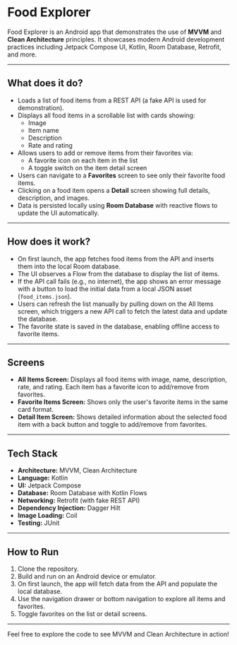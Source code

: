 # Food Explorer

Food Explorer is an Android app that demonstrates the use of **MVVM** and **Clean Architecture** principles. It showcases modern Android development practices including Jetpack Compose UI, Kotlin, Room Database, Retrofit, and more.

---

## What does it do?

- Loads a list of food items from a REST API (a fake API is used for demonstration).
- Displays all food items in a scrollable list with cards showing:
  - Image
  - Item name
  - Description
  - Rate and rating
- Allows users to add or remove items from their favorites via:
  - A favorite icon on each item in the list
  - A toggle switch on the item detail screen
- Users can navigate to a **Favorites** screen to see only their favorite food items.
- Clicking on a food item opens a **Detail** screen showing full details, description, and images.
- Data is persisted locally using **Room Database** with reactive flows to update the UI automatically.

---

## How does it work?

- On first launch, the app fetches food items from the API and inserts them into the local Room database.
- The UI observes a Flow from the database to display the list of items.
- If the API call fails (e.g., no internet), the app shows an error message with a button to load the initial data from a local JSON asset (`food_items.json`).
- Users can refresh the list manually by pulling down on the All Items screen, which triggers a new API call to fetch the latest data and update the database.
- The favorite state is saved in the database, enabling offline access to favorite items.


---

## Screens

- **All Items Screen:** Displays all food items with image, name, description, rate, and rating. Each item has a favorite icon to add/remove from favorites.
- **Favorite Items Screen:** Shows only the user's favorite items in the same card format.
- **Detail Item Screen:** Shows detailed information about the selected food item with a back button and toggle to add/remove from favorites.

---

## Tech Stack

- **Architecture:** MVVM, Clean Architecture
- **Language:** Kotlin
- **UI:** Jetpack Compose
- **Database:** Room Database with Kotlin Flows
- **Networking:** Retrofit (with fake REST API)
- **Dependency Injection:** Dagger Hilt
- **Image Loading:** Coil
- **Testing:** JUnit

---

## How to Run

1. Clone the repository.
2. Build and run on an Android device or emulator.
3. On first launch, the app will fetch data from the API and populate the local database.
4. Use the navigation drawer or bottom navigation to explore all items and favorites.
5. Toggle favorites on the list or detail screens.

---

Feel free to explore the code to see MVVM and Clean Architecture in action!
